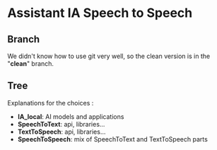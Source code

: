 # Assistant IA Speech to Speech

## Branch

We didn't know how to use git very well, so the clean version is in the "**clean**" branch.

## Tree

Explanations for the choices : 

- **IA_local**: AI models and applications
- **SpeechToText**: api, libraries...
- **TextToSpeech**: api, libraries...
- **SpeechToSpeech**: mix of SpeechToText and TextToSpeech parts



